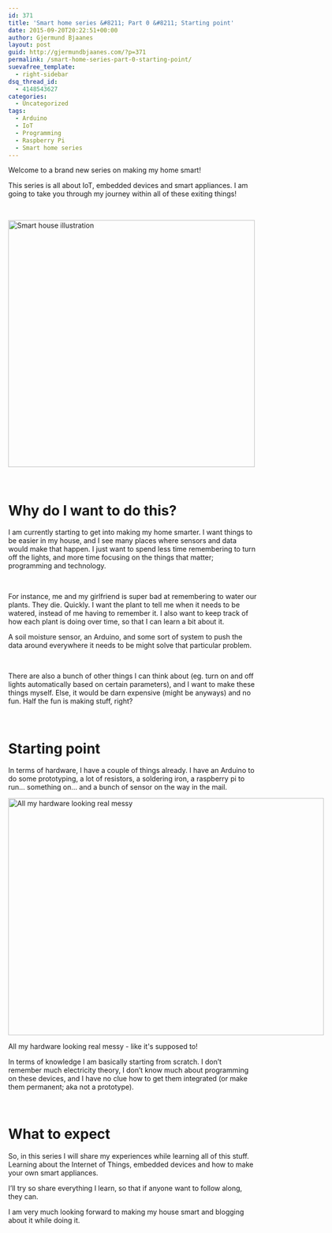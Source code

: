 ```yaml
---
id: 371
title: 'Smart home series &#8211; Part 0 &#8211; Starting point'
date: 2015-09-20T20:22:51+00:00
author: Gjermund Bjaanes
layout: post
guid: http://gjermundbjaanes.com/?p=371
permalink: /smart-home-series-part-0-starting-point/
suevafree_template:
  - right-sidebar
dsq_thread_id:
  - 4148543627
categories:
  - Uncategorized
tags:
  - Arduino
  - IoT
  - Programming
  - Raspberry Pi
  - Smart home series
---
```

Welcome to a brand new series on making my home smart!

This series is all about IoT, embedded devices and smart appliances. I am going to take you through my journey within all of these exiting things!

<!--more-->
&nbsp;

[<img class="alignnone wp-image-375 size-full" src="http://gjermundbjaanes.com/wp-content/uploads/2015/09/Depositphotos_77269360_s-20151.jpg" alt="Smart house illustration" width="500" height="500" srcset="http://gjermundbjaanes.com/wp-content/uploads/2015/09/Depositphotos_77269360_s-20151.jpg 500w, http://gjermundbjaanes.com/wp-content/uploads/2015/09/Depositphotos_77269360_s-20151-150x150.jpg 150w" sizes="(max-width: 500px) 100vw, 500px" />](http://gjermundbjaanes.com/wp-content/uploads/2015/09/Depositphotos_77269360_s-20151.jpg)

&nbsp;

# Why do I want to do this?

I am currently starting to get into making my home smarter. I want things to be easier in my house, and I see many places where sensors and data would make that happen. I just want to spend less time remembering to turn off the lights, and more time focusing on the things that matter; programming and technology.

&nbsp;

For instance, me and my girlfriend is super bad at remembering to water our plants. They die. Quickly. I want the plant to tell me when it needs to be watered, instead of me having to remember it. I also want to keep track of how each plant is doing over time, so that I can learn a bit about it.

A soil moisture sensor, an Arduino, and some sort of system to push the data around everywhere it needs to be might solve that particular problem.

&nbsp;

There are also a bunch of other things I can think about (eg. turn on and off lights automatically based on certain parameters), and I want to make these things myself. Else, it would be darn expensive (might be anyways) and no fun. Half the fun is making stuff, right?

&nbsp;

# Starting point

In terms of hardware, I have a couple of things already. I have an Arduino to do some prototyping, a lot of resistors, a soldering iron, a raspberry pi to run… something on… and a bunch of sensor on the way in the mail.

<div id="attachment_372" style="width: 650px" class="wp-caption alignnone">
  <a href="http://gjermundbjaanes.com/wp-content/uploads/2015/09/0.jpg"><img class="size-full wp-image-372" src="http://gjermundbjaanes.com/wp-content/uploads/2015/09/0.jpg" alt="All my hardware looking real messy" width="640" height="480" /></a>
  
  <p class="wp-caption-text">
    All my hardware looking real messy - like it's supposed to!
  </p>
</div>

In terms of knowledge I am basically starting from scratch. I don’t remember much electricity theory, I don’t know much about programming on these devices, and I have no clue how to get them integrated (or make them permanent; aka not a prototype).

&nbsp;

# What to expect

So, in this series I will share my experiences while learning all of this stuff. Learning about the Internet of Things, embedded devices and how to make your own smart appliances.

I’ll try so share everything I learn, so that if anyone want to follow along, they can.

I am very much looking forward to making my house smart and blogging about it while doing it.

<div class="addtoany_share_save_container addtoany_content_bottom">
  <div class="a2a_kit a2a_kit_size_32 addtoany_list a2a_target" id="wpa2a_44">
    <a class="a2a_button_facebook" href="http://www.addtoany.com/add_to/facebook?linkurl=http%3A%2F%2Fgjermundbjaanes.com%2Fsmart-home-series-part-0-starting-point%2F&linkname=Smart%20home%20series%20%E2%80%93%20Part%200%20%E2%80%93%20Starting%20point" title="Facebook" rel="nofollow" target="_blank"></a><a class="a2a_button_twitter" href="http://www.addtoany.com/add_to/twitter?linkurl=http%3A%2F%2Fgjermundbjaanes.com%2Fsmart-home-series-part-0-starting-point%2F&linkname=Smart%20home%20series%20%E2%80%93%20Part%200%20%E2%80%93%20Starting%20point" title="Twitter" rel="nofollow" target="_blank"></a><a class="a2a_button_google_plus" href="http://www.addtoany.com/add_to/google_plus?linkurl=http%3A%2F%2Fgjermundbjaanes.com%2Fsmart-home-series-part-0-starting-point%2F&linkname=Smart%20home%20series%20%E2%80%93%20Part%200%20%E2%80%93%20Starting%20point" title="Google+" rel="nofollow" target="_blank"></a><a class="a2a_dd addtoany_share_save" href="https://www.addtoany.com/share"></a>
  </div>
</div>